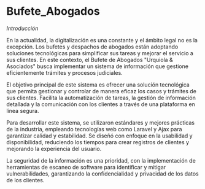 # Bufete_Abogados
*Introducción*

En la actualidad, la digitalización es una constante y el ámbito legal no es la excepción. Los bufetes y despachos de abogados están adoptando soluciones tecnológicas para simplificar sus tareas y mejorar el servicio a sus clientes. En este contexto, el Bufete de Abogados "Urquiola & Asociados" busca implementar un sistema de información que gestione eficientemente trámites y procesos judiciales.

El objetivo principal de este sistema es ofrecer una solución tecnológica que permita gestionar y controlar de manera eficaz los casos y trámites de sus clientes. Facilita la automatización de tareas, la gestión de información detallada y la comunicación con los clientes a través de una plataforma en línea segura.

Para desarrollar este sistema, se utilizaron estándares y mejores prácticas de la industria, empleando tecnologías web como Laravel y Ajax para garantizar calidad y estabilidad. Se diseñó con enfoque en la usabilidad y disponibilidad, reduciendo los tiempos para crear registros de clientes y mejorando la experiencia del usuario.

La seguridad de la información es una prioridad, con la implementación de herramientas de escaneo de software para identificar y mitigar vulnerabilidades, garantizando la confidencialidad y privacidad de los datos de los clientes.

